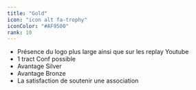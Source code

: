 ```yaml
---
title: "Gold"
icon: "icon alt fa-trophy"
iconColor: "#AF9500"
rank: 10
---
```

- Présence du logo plus large ainsi que sur les replay Youtube
- 1 tract Conf possible
- Avantage Silver
- Avantage Bronze
- La satisfaction de soutenir une association 
